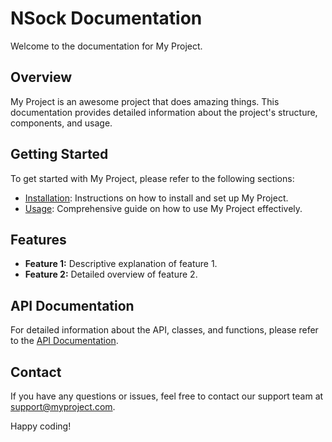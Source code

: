 # NSock Documentation

Welcome to the documentation for My Project.

## Overview

My Project is an awesome project that does amazing things. This documentation provides detailed information about the project's structure, components, and usage.

## Getting Started

To get started with My Project, please refer to the following sections:

- [Installation](installation.md): Instructions on how to install and set up My Project.
- [Usage](usage.md): Comprehensive guide on how to use My Project effectively.

## Features

- **Feature 1:** Descriptive explanation of feature 1.
- **Feature 2:** Detailed overview of feature 2.

## API Documentation

For detailed information about the API, classes, and functions, please refer to the [API Documentation](api/index.html).

## Contact

If you have any questions or issues, feel free to contact our support team at support@myproject.com.

Happy coding!